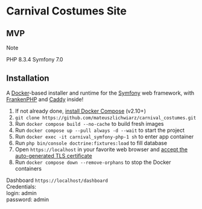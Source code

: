 # Carnival Costumes Site

## MVP

> [!NOTE]
> PHP 8.3.4 Symfony 7.0

## Installation

A [Docker](https://www.docker.com/)-based installer and runtime for the [Symfony](https://symfony.com) web framework,
with [FrankenPHP](https://frankenphp.dev) and [Caddy](https://caddyserver.com/) inside!

1. If not already done, [install Docker Compose](https://docs.docker.com/compose/install/) (v2.10+)
2. `git clone https://github.com/mateuszlichwiarz/carnival_costumes.git`
3. Run `docker compose build --no-cache` to build fresh images
4. Run `docker compose up --pull always -d --wait` to start the project
5. Run `docker exec -it carnival_symfony-php-1 sh` to enter app container
6. Run `php bin/console doctrine:fixtures:load` to fill database
7. Open `https://localhost` in your favorite web browser and [accept the auto-generated TLS certificate](https://stackoverflow.com/a/15076602/1352334)
8. Run `docker compose down --remove-orphans` to stop the Docker containers

Dashboard `https://localhost/dashboard` <br>
Credentials: <br>
login: admin <br>
password: admin <br>
